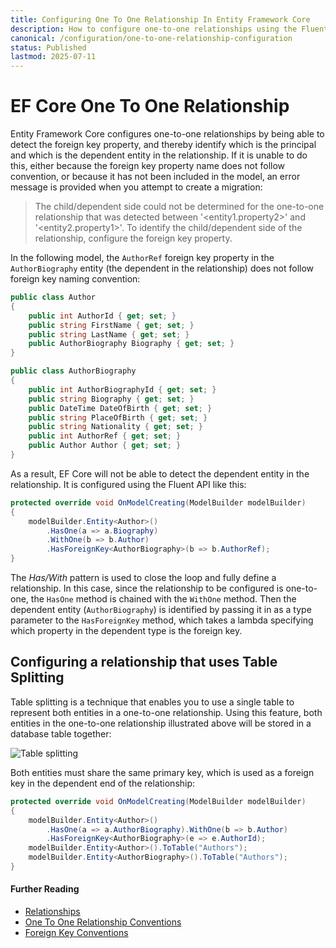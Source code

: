 ```yaml
---
title: Configuring One To One Relationship In Entity Framework Core
description: How to configure one-to-one relationships using the Fluent API in Entity Framework Core
canonical: /configuration/one-to-one-relationship-configuration
status: Published
lastmod: 2025-07-11
---
```


# EF Core One To One Relationship

Entity Framework Core configures one-to-one relationships by being able to detect the foreign key property, and thereby identify which is the principal and which is the dependent entity in the relationship. If it is unable to do this, either because the foreign key property name does not follow convention, or because it has not been included in the model, an error message is provided when you attempt to create a migration:

> The child/dependent side could not be determined for the one-to-one relationship that was detected between '<entity1.property2>' and '<entity2.property1>'. To identify the child/dependent side of the relationship, configure the foreign key property.

In the following model, the `AuthorRef` foreign key property in the `AuthorBiography` entity (the dependent in the relationship) does not follow foreign key naming convention:

```csharp
public class Author
{
    public int AuthorId { get; set; }
    public string FirstName { get; set; }
    public string LastName { get; set; }
    public AuthorBiography Biography { get; set; }
}

public class AuthorBiography
{
    public int AuthorBiographyId { get; set; }
    public string Biography { get; set; }
    public DateTime DateOfBirth { get; set; }
    public string PlaceOfBirth { get; set; }
    public string Nationality { get; set; }
    public int AuthorRef { get; set; }
    public Author Author { get; set; }
}
```
As a result, EF Core will not be able to detect the dependent entity in the relationship. It is configured using the Fluent API like this:

```csharp
protected override void OnModelCreating(ModelBuilder modelBuilder)
{
    modelBuilder.Entity<Author>()
        .HasOne(a => a.Biography)
        .WithOne(b => b.Author)
        .HasForeignKey<AuthorBiography>(b => b.AuthorRef);
}
```
The _Has/With_ pattern is used to close the loop and fully define a relationship. In this case, since the relationship to be configured is one-to-one, the `HasOne` method is chained with the `WithOne` method. Then the dependent entity (`AuthorBiography`) is identified by passing it in as a type parameter to the `HasForeignKey` method, which takes a lambda specifying which property in the dependent type is the foreign key.

## Configuring a relationship that uses Table Splitting

Table splitting is a technique that enables you to use a single table to represent both entities in a one-to-one relationship. Using this feature, both entities in the one-to-one relationship illustrated above will be stored in a database table together:

![Table splitting](/images/20-02-2018-08-39-09.png)

Both entities must share the same primary key, which is used as a foreign key in the dependent end of the relationship:

```csharp
protected override void OnModelCreating(ModelBuilder modelBuilder)
{
	modelBuilder.Entity<Author>()
		.HasOne(a => a.AuthorBiography).WithOne(b => b.Author)
		.HasForeignKey<AuthorBiography>(e => e.AuthorId);
	modelBuilder.Entity<Author>().ToTable("Authors");
	modelBuilder.Entity<AuthorBiography>().ToTable("Authors"); 
}
```

#### Further Reading

- [Relationships](/relationships)
- [One To One Relationship Conventions](/conventions/one-to-one-relationship)
- [Foreign Key Conventions](/conventions#foreign-key)
